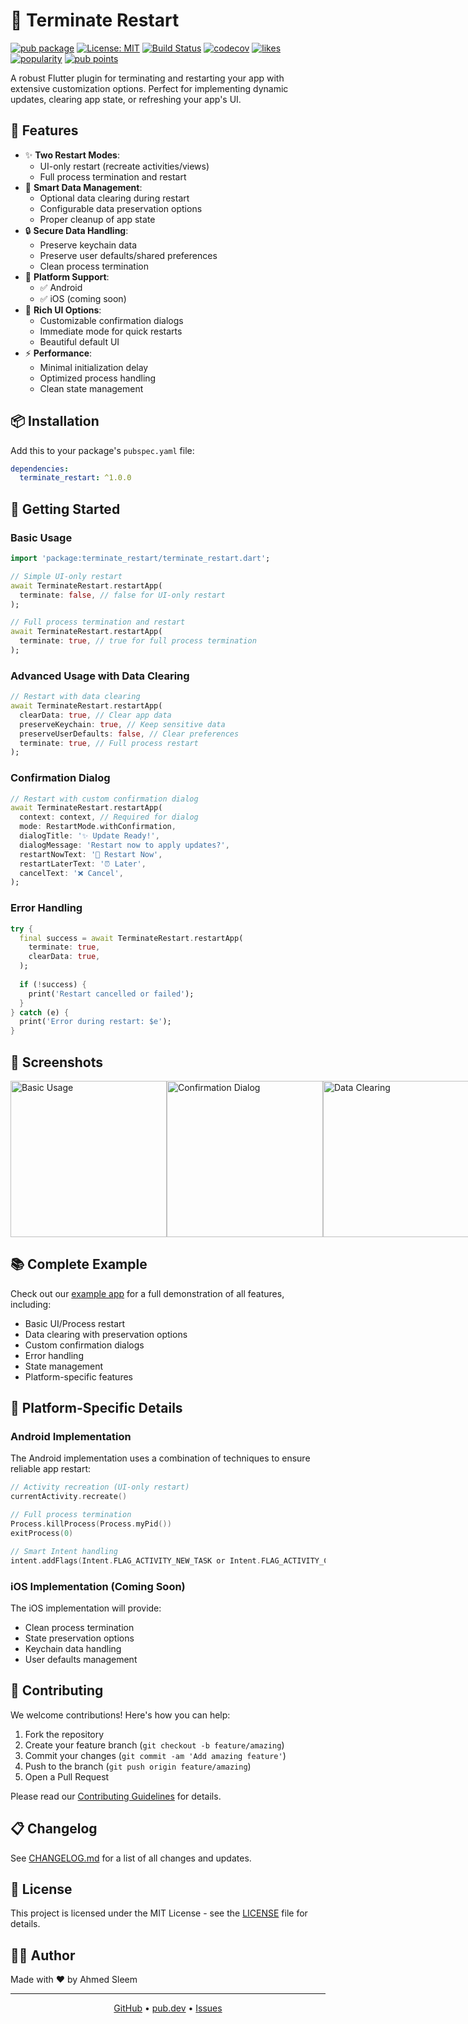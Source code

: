 # 🔄 Terminate Restart

[![pub package](https://img.shields.io/pub/v/terminate_restart.svg)](https://pub.dev/packages/terminate_restart)
[![License: MIT](https://img.shields.io/badge/License-MIT-yellow.svg)](https://opensource.org/licenses/MIT)
[![Build Status](https://github.com/sleem2012/terminate_restart/workflows/Flutter%20CI/badge.svg)](https://github.com/sleem2012/terminate_restart/actions)
[![codecov](https://codecov.io/gh/sleem2012/terminate_restart/branch/main/graph/badge.svg)](https://codecov.io/gh/sleem2012/terminate_restart)
[![likes](https://img.shields.io/pub/likes/terminate_restart)](https://pub.dev/packages/terminate_restart/score)
[![popularity](https://img.shields.io/pub/popularity/terminate_restart)](https://pub.dev/packages/terminate_restart/score)
[![pub points](https://img.shields.io/pub/points/terminate_restart)](https://pub.dev/packages/terminate_restart/score)

A robust Flutter plugin for terminating and restarting your app with extensive customization options. Perfect for implementing dynamic updates, clearing app state, or refreshing your app's UI.

## 🌟 Features

- ✨ **Two Restart Modes**:
  - UI-only restart (recreate activities/views)
  - Full process termination and restart
- 🧹 **Smart Data Management**:
  - Optional data clearing during restart
  - Configurable data preservation options
  - Proper cleanup of app state
- 🔒 **Secure Data Handling**:
  - Preserve keychain data
  - Preserve user defaults/shared preferences
  - Clean process termination
- 📱 **Platform Support**:
  - ✅ Android
  - ✅ iOS (coming soon)
- 🎨 **Rich UI Options**:
  - Customizable confirmation dialogs
  - Immediate mode for quick restarts
  - Beautiful default UI
- ⚡ **Performance**:
  - Minimal initialization delay
  - Optimized process handling
  - Clean state management

## 📦 Installation

Add this to your package's `pubspec.yaml` file:

```yaml
dependencies:
  terminate_restart: ^1.0.0
```

## 🚀 Getting Started

### Basic Usage

```dart
import 'package:terminate_restart/terminate_restart.dart';

// Simple UI-only restart
await TerminateRestart.restartApp(
  terminate: false, // false for UI-only restart
);

// Full process termination and restart
await TerminateRestart.restartApp(
  terminate: true, // true for full process termination
);
```

### Advanced Usage with Data Clearing

```dart
// Restart with data clearing
await TerminateRestart.restartApp(
  clearData: true, // Clear app data
  preserveKeychain: true, // Keep sensitive data
  preserveUserDefaults: false, // Clear preferences
  terminate: true, // Full process restart
);
```

### Confirmation Dialog

```dart
// Restart with custom confirmation dialog
await TerminateRestart.restartApp(
  context: context, // Required for dialog
  mode: RestartMode.withConfirmation,
  dialogTitle: '✨ Update Ready!',
  dialogMessage: 'Restart now to apply updates?',
  restartNowText: '🚀 Restart Now',
  restartLaterText: '⏰ Later',
  cancelText: '❌ Cancel',
);
```

### Error Handling

```dart
try {
  final success = await TerminateRestart.restartApp(
    terminate: true,
    clearData: true,
  );
  
  if (!success) {
    print('Restart cancelled or failed');
  }
} catch (e) {
  print('Error during restart: $e');
}
```

## 📱 Screenshots

<div style="display: flex; flex-direction: row;">
  <img src="screenshots/basic.png" width="250" alt="Basic Usage">
  <img src="screenshots/dialog.png" width="250" alt="Confirmation Dialog">
  <img src="screenshots/data_clearing.png" width="250" alt="Data Clearing">
</div>

## 📚 Complete Example

Check out our [example app](example) for a full demonstration of all features, including:

- Basic UI/Process restart
- Data clearing with preservation options
- Custom confirmation dialogs
- Error handling
- State management
- Platform-specific features

## 🔧 Platform-Specific Details

### Android Implementation

The Android implementation uses a combination of techniques to ensure reliable app restart:

```kotlin
// Activity recreation (UI-only restart)
currentActivity.recreate()

// Full process termination
Process.killProcess(Process.myPid())
exitProcess(0)

// Smart Intent handling
intent.addFlags(Intent.FLAG_ACTIVITY_NEW_TASK or Intent.FLAG_ACTIVITY_CLEAR_TASK)
```

### iOS Implementation (Coming Soon)

The iOS implementation will provide:

- Clean process termination
- State preservation options
- Keychain data handling
- User defaults management

## 🤝 Contributing

We welcome contributions! Here's how you can help:

1. Fork the repository
2. Create your feature branch (`git checkout -b feature/amazing`)
3. Commit your changes (`git commit -am 'Add amazing feature'`)
4. Push to the branch (`git push origin feature/amazing`)
5. Open a Pull Request

Please read our [Contributing Guidelines](CONTRIBUTING.md) for details.

## 📋 Changelog

See [CHANGELOG.md](CHANGELOG.md) for a list of all changes and updates.

## 📄 License

This project is licensed under the MIT License - see the [LICENSE](LICENSE) file for details.

## 👨‍💻 Author

Made with ❤️ by Ahmed Sleem

---

<p align="center">
  <a href="https://github.com/sleem2012/terminate_restart">GitHub</a> •
  <a href="https://pub.dev/packages/terminate_restart">pub.dev</a> •
  <a href="https://github.com/sleem2012/terminate_restart/issues">Issues</a>
</p>
